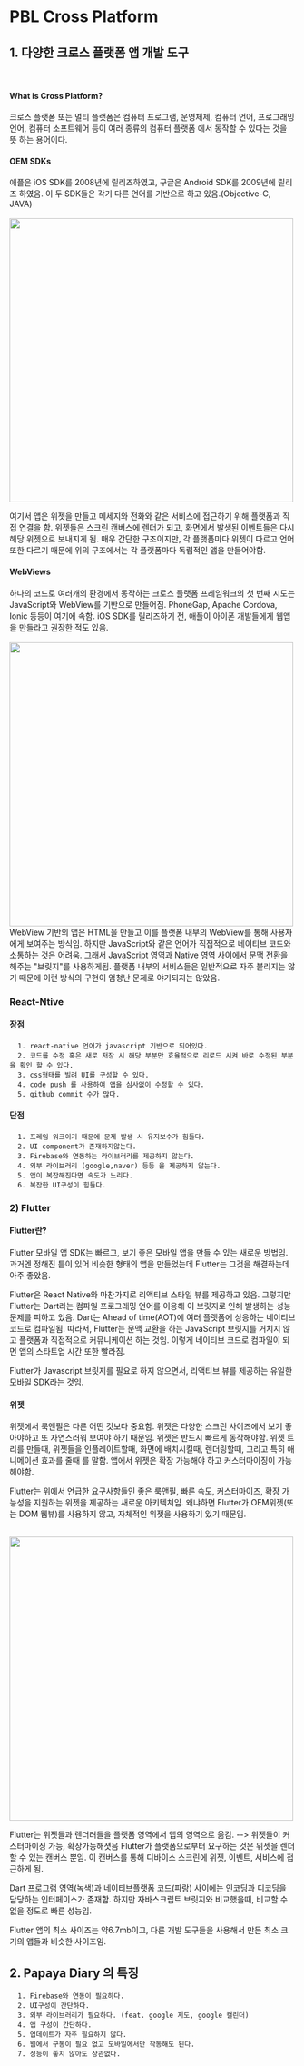 # PBL Cross Platform

## 1. 다양한 크로스 플랫폼 앱 개발 도구
<br>
<h4> What is Cross Platform? </h4>
      
 크로스 플랫폼 또는 멀티 플랫폼은 컴퓨터 프로그램, 운영체제, 컴퓨터 언어, 프로그래밍 언어, 컴퓨터 소프트웨어 등이 여러 종류의 컴퓨터 플랫폼 에서 동작할 수 있다는 것을 뜻 하는 용어이다.
 
<h4> OEM SDKs </h4>
 애플은 iOS SDK를 2008년에 릴리즈하였고, 구글은 Android SDK를  2009년에 릴리즈 하였음. 이 두 SDK들은 각기 다른 언어를 기반으로 하고 있음.(Objective-C, JAVA)

<div>
&nbsp;&nbsp;&nbsp;<img width = "500" src = "https://user-images.githubusercontent.com/42960479/69326786-bf720a00-0c8f-11ea-9c69-f61d8801b18e.png">
</div>

 여기서 앱은 위젯을 만들고 메세지와 전화와 같은 서비스에 접근하기 위해 플랫폼과 직접 연결을 함. 위젯들은 스크린 캔버스에 렌더가 되고, 화면에서 발생된 이벤트들은 다시 해당 위젯으로 보내지게 됨. 매우 간단한 구조이지만, 각 플랫폼마다 위젯이 다르고 언어 또한 다르기 때문에 위의 구조에서는 각 플랫폼마다 독립적인 앱을 만들어야함.
 
<h4> WebViews </h4>
  하나의 코드로 여러개의 환경에서 동작하는 크로스 플랫폼 프레임워크의 첫 번째 시도는 JavaScript와 WebView를 기반으로 만들어짐. PhoneGap, Apache Cordova, Ionic 등등이 여기에 속함. iOS SDK를 릴리즈하기 전, 애플이 아이폰 개발들에게 웹앱을 만들라고 권장한 적도 있음.
  <div>
&nbsp;&nbsp;&nbsp;<img width = "500" src = "https://user-images.githubusercontent.com/42960479/69327622-2ba13d80-0c91-11ea-8ea9-2f515978041c.png">
</div>
  WebView 기반의 앱은 HTML을 만들고 이를 플랫폼 내부의 WebView를 통해 사용자에게 보여주는 방식임. 하지만 JavaScript와 같은 언어가 직접적으로 네이티브 코드와 소통하는 것은 어려움. 그래서 JavaScript 영역과 Native 영역 사이에서 문맥 전환을 해주는 "브릿지"를 사용하게됨. 플랫폼 내부의 서비스들은 일반적으로 자주 불리지는 않기 때문에 이런 방식의 구현이 엄청난 문제로 야기되지는 않았음.
  
### React-Ntive
#### 장점
      1. react-native 언어가 javascript 기반으로 되어있다.
      2. 코드를 수정 혹은 새로 저장 시 해당 부분만 효율적으로 리로드 시켜 바로 수정된 부분을 확인 할 수 있다.
      3. css형태를 빌려 UI를 구성할 수 있다.
      4. code push 를 사용하여 앱을 심사없이 수정할 수 있다.
      5. github commit 수가 많다.


#### 단점 
      1. 프레임 워크이기 때문에 문제 발생 시 유지보수가 힘들다.
      2. UI component가 존재하지않는다.
      3. Firebase와 연동하는 라이브러리를 제공하지 않는다.
      4. 외부 라이브러리 (google,naver) 등등 을 제공하지 않는다.
      5. 앱이 복잡해진다면 속도가 느리다.
      6. 복잡한 UI구성이 힘들다.



### 2) Flutter
<h4> Flutter란? </h4>
  Flutter 모바일 앱 SDK는 빠르고, 보기 좋은 모바일 앱을 만들 수 있는 새로운 방법임. 과거엔 정해진 틀이 있어 비슷한 형태의 앱을 만들었는데 Flutter는 그것을 해결하는데 아주 좋았음. 
  
Flutter은 React Native와 마찬가지로 리액티브 스타일 뷰를 제공하고 있음. 그렇지만 Flutter는 Dart라는 컴파일 프로그래밍 언어를 이용해 이 브릿지로 인해 발생하는 성능 문제를 피하고 있음. Dart는 Ahead of time(AOT)에 여러 플랫폼에 상응하는 네이티브 코드로 컴파일됨. 따라서, Flutter는 문맥 교환을 하는 JavaScript 브릿지를 거치지 않고 플랫폼과 직접적으로 커뮤니케이션 하는 것임. 이렇게 네이티브 코드로 컴파일이 되면 앱의 스타트업 시간 또한 빨라짐.

Flutter가 Javascript 브릿지를 필요로 하지 않으면서, 리액티브 뷰를 제공하는 유일한 모바일 SDK라는 것임.

<h4> 위젯 </h4>
위젯에서 룩앤필은 다른 어떤 것보다 중요함. 위젯은 다양한 스크린 사이즈에서 보기 좋아야하고 또 자연스러워 보여야 하기 때문임.
위젯은 반드시 빠르게 동작해야함. 위젯 트리를 만들때, 위젯들을 인플레이트할때, 화면에 배치시킬때, 렌더링할때, 그리고 특히 애니메이션 효과를 줄때 를 말함.
앱에서 위젯은 확장 가능해야 하고 커스터마이징이 가능해야함. 

Flutter는 위에서 언급한 요구사항들인 좋은 룩앤필, 빠른 속도, 커스터마이즈, 확장 가능성을 지원하는 위젯을 제공하는 새로운 아키텍쳐임. 왜냐하면 Flutter가 OEM위젯(또는 DOM 웹뷰)를 사용하지 않고, 자체적인 위젯을 사용하기 있기 때문임.

  <div>
&nbsp;&nbsp;&nbsp;<img width = "500" src = "https://user-images.githubusercontent.com/42960479/69328749-234a0200-0c93-11ea-84a1-f5fc5ecc6f32.png">
</div>

Flutter는 위젯들과 렌더러들을 플랫폼 영역에서 앱의 영역으로 옮김. --> 위젯들이 커스터마이징 가능, 확장가능해졋음
Flutter가 플랫폼으로부터 요구하는 것은 위젯을 렌더할 수 있는 캔버스 뿐임. 이 캔버스를 통해 디바이스 스크린에 위젯, 이벤트, 서비스에 접근하게 됨.

Dart 프로그램 영역(녹색)과 네이티브플랫폼 코드(파랑) 사이에는 인코딩과 디코딩을 담당하는 인터페이스가 존재함. 하지만 자바스크립트 브릿지와 비교했을때, 비교할 수 없을 정도로 빠른 성능임.

Flutter 앱의 최소 사이즈는 약6.7mb이고, 다른 개발 도구들을 사용해서 만든 최소 크기의 앱들과 비슷한 사이즈임.

## 2. Papaya Diary 의 특징
      1. Firebase와 연동이 필요하다.
      2. UI구성이 간단하다.
      3. 외부 라이브러리가 필요하다. (feat. google 지도, google 캘린더)
      4. 앱 구성이 간단하다.
      5. 업데이트가 자주 필요하지 않다.
      6. 웹에서 구동이 필요 없고 모바일에서만 작동해도 된다.
      7. 성능이 좋지 않아도 상관없다.

